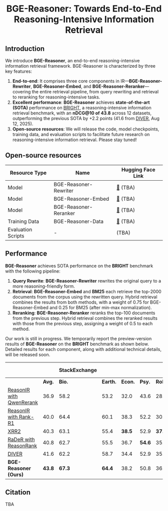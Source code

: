 <div align="center">
<h1> BGE-Reasoner: Towards End-to-End Reasoning-Intensive Information Retrieval </h1>
</div>

## Introduction

We introduce **BGE-Reasoner**, an end-to-end reasoning-intensive information retrieval framework. BGE-Reasoner is characterized by three key features:

1. **End-to-end**: It comprises three core components in IR—**BGE-Reasoner-Rewriter**, **BGE-Reasoner-Embed**, and **BGE-Reasoner-Reranker**—covering the entire retrieval pipeline, from query rewriting and retrieval to reranking for reasoning-intensive tasks.
2. **Excellent performance**: **BGE-Reasoner** achieves **state-of-the-art (SOTA)** performance on [BRIGHT](https://brightbenchmark.github.io/), a reasoning-intensive information retrieval benchmark, with an **nDCG@10 of 43.8** across 12 datasets, outperforming the previous SOTA by +2.2 points (41.6 from [DIVER](https://arxiv.org/pdf/2508.07995), Aug 12, 2025).
3. **Open-source resources**: We will release the code, model checkpoints, training data, and evaluation scripts to facilitate future research on reasoning-intensive information retrieval. Please stay tuned!


## Open-source resources

| Resource Type      | Name                  | Hugging Face Link |
| ------------------ | --------------------- | ----------- |
| Model              | BGE-Reasoner-Rewriter | [🤗]() (TBA)     |
| Model              | BGE-Reasoner-Embed    | [🤗]() (TBA)     |
| Model              | BGE-Reasoner-Reranker | [🤗]() (TBA)     |
| Training Data      | BGE-Reasoner-Data     | [🤗]() (TBA)     |
| Evaluation Scripts | -                     | (TBA)             |


## Performance

**BGE-Reasoner** achieves SOTA performance on the **BRIGHT** benchmark with the following pipeline:

1. **Query Rewrite**: **BGE-Reasoner-Rewriter** rewrites the original query to a more reasoning-friendly form.
2. **Retrieval**: **BGE-Reasoner-Embed** and **BM25** each retrieve the top-2000 documents from the corpus using the rewritten query. Hybrid retrieval combines the results from both methods, with a weight of 0.75 for BGE-Reasoner-Embed and 0.25 for BM25 (after min-max normalization).
3. **Reranking**: **BGE-Reasoner-Reranker** reranks the top-100 documents from the previous step. Hybrid retrieval combines the reranked results with those from the previous step, assigning a weight of 0.5 to each method.

Our work is still in progress. We temporarily report the preview-version results of **BGE-Reasoner** on the **BRIGHT** benchmark as shown below. Detailed results for each component, along with additional technical details, will be released soon.

|                                                              |          | StackExchange |            |           |          |          |            |          | Coding    |          | Theorem-based |            |            |
| ------------------------------------------------------------ | -------- | ------------- | ---------- | --------- | -------- | -------- | ---------- | -------- | --------- | -------- | ------------- | ---------- | ---------- |
|                                                              | **Avg.** | **Bio.**      | **Earth.** | **Econ.** | **Psy.** | **Rob.** | **Stack.** | **Sus.** | **Leet.** | **Pony** | **AoPS**      | **TheoQ.** | **TheoT.** |
| [ReasonIR with QwenRerank](https://arxiv.org/pdf/2504.20595) | 36.9     | 58.2          | 53.2       | 32.0      | 43.6     | 28.8     | 37.6       | 36.0     | 33.2      | 34.8     | 7.9           | 32.6       | 45.0       |
| [ReasonIR with Rank-R1](https://huggingface.co/ielabgroup/Rank-R1-32B-v0.2) | 40.0     | 64.4          | 60.1       | 38.3      | 52.2     | 30.7     | 40.6       | **46.7** | 33.3      | 17.4     | 10.1          | 38.6       | 47.7       |
| [XRR2](https://github.com/jataware/XRR2)                     | 40.3     | 63.1          | 55.4       | **38.5**  | 52.9     | **37.1** | 38.2       | 44.6     | 21.9      | 35.0     | 15.7          | 34.4       | 46.2       |
| [RaDeR with ReasonRank](http://arxiv.org/pdf/2508.07050)     | 40.8     | 62.7          | 55.5       | 36.7      | **54.6** | 35.7     | 38.0       | 44.8     | 29.5      | 25.6     | 14.4          | 42.0       | 50.1       |
| [DIVER](https://arxiv.org/pdf/2508.07995)                    | 41.6     | 62.2          | 58.7       | 34.4      | 52.9     | 35.6     | 36.5       | 42.9     | **38.9**  | 25.4     | **18.3**      | 40.0       | **53.1**   |
| **BGE-Reasoner (Ours)**                                      | **43.8** | **67.3**      | **64.4**   | 38.2      | 50.8     | 36.9     | **42.4**   | 43.0     | 29.4      | **43.8** | 14.5          | **42.5**   | 52.2       |

## Citation

TBA
